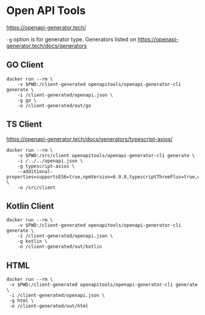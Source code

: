 # Open API Tools

https://openapi-generator.tech/

`-g` option is for generator type. Generators listed on https://openapi-generator.tech/docs/generators

## GO Client

```
docker run --rm \
    -v $PWD:/client-generated openapitools/openapi-generator-cli generate \
    -i /client-generated/openapi.json \
    -g go \
    -o /client-generated/out/go
```

## TS Client

https://openapi-generator.tech/docs/generators/typescript-axios/

```
docker run --rm \
    -v $PWD:/src/client openapitools/openapi-generator-cli generate \
    -i /../../openapi.json \
    -g typescript-axios \
    --additional-properties=supportsES6=true,npmVersion=6.9.0,typescriptThreePlus=true,withSeparateModelsAndApi=true,modelPackage=models,apiPackage=api \
    -o /src/client
```

## Kotlin Client

```
docker run --rm \
    -v $PWD:/client-generated openapitools/openapi-generator-cli generate \
    -i /client-generated/openapi.json \
    -g kotlin \
    -o /client-generated/out/kotlin
```

## HTML

```
docker run --rm \
 -v $PWD:/client-generated openapitools/openapi-generator-cli generate \
 -i /client-generated/openapi.json \
 -g html \
 -o /client-generated/out/html

```
